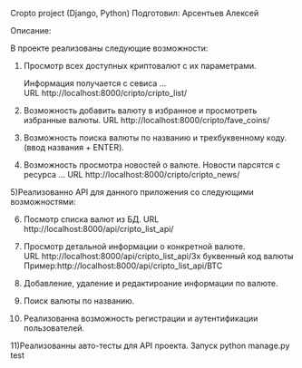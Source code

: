 Cropto project (Django, Python)
Подготовил: Арсентьев Алексей

Описание:

В проекте реализованы следующие возможности:

1) Просмотр всех доступных криптовалют с их параметрами.

    Информация получается с севиса ... <br>
    URL http://localhost:8000/cripto/cripto_list/

2) Возможность добавить валюту в избранное и просмотреть избранные валюты. 
    URL http://localhost:8000/cripto/fave_coins/

3) Возможность поиска валюты по названию и трехбуквенному коду. 
    (ввод названия + ENTER).

4) Возможность просмотра новостей о валюте.
     Новости парсятся с ресурса ... 
     URL http://localhost:8000/cripto/cripto_news/
                
5)Реализованно API для данного приложения со следующими возможностями:

6) Посмотр списка валют из БД. 
    URL http://localhost:8000/api/cripto_list_api/

7) Просмотр детальной информации о конкретной валюте.<br>
    URL http://localhost:8000/api/cripto_list_api/3х буквенный код валюты
    Пример:http://localhost:8000/api/cripto_list_api/BTC

8) Добавление, удаление и редактироание информации по валюте.
9) Поиск валюты по названию.</li>
10) Реализованна возможность регистрации и аутентификации пользователей.

11)Реализованны авто-тесты для API проекта.
    Запуск python manage.py test

